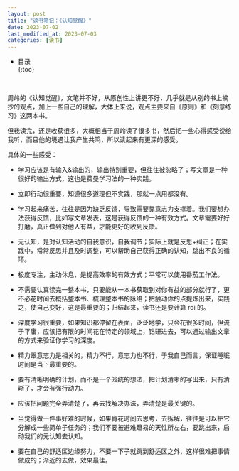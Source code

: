 ```yaml
---
layout: post
title: "读书笔记：《认知觉醒》"
date: 2023-07-02
last_modified_at: 2023-07-03
categories: [读书]
---
```


* 目录  
{:toc}
<br/>


周岭的《认知觉醒》，文笔并不好，从原创性上讲更不好，几乎就是从别的书上摘抄的观点，加上一些自己的理解，大体上来说，观点主要来自《原则》和《刻意练习》这两本书。    

但我读完，还是收获很多，大概相当于周岭读了很多书，然后把一些心得感受说给我听，而且他的境遇让我产生共鸣，所以读起来有更深的感受。    

具体的一些感受：    

* 学习应该是有输入&输出的，输出特别重要，但往往被忽略了；写文章是一种很好的输出方式，这也是费曼学习法的一种实践。    

* 立即行动很重要，知道很多道理但不实践，那就一点用都没有。
  
* 学习起来痛苦，往往是因为缺乏反馈，导致需要靠意志力支撑着。我们要想办法获得反馈，比如写文章发表，这是获得反馈的一种有效方式。文章需要好好打磨，真正做到对他人有益，才能更好的收到反馈。  
  
* 元认知，是对认知活动的自我意识，自我调节；实际上就是反思+纠正；在实践中，常常反思并且及时调整，可以帮助自己获得正确的认知，跳出不良的循环。
  
* 极度专注，主动休息，是提高效率的有效方式；平常可以使用番茄工作法。  

* 不需要认真读完一整本书，只要能从一本书获取到对你有益的部分就行了，更不必花时间去概括整本书、梳理整本书的脉络；把触动你的点提炼出来，实践之，使自己变好，这是最重要的；归结起来，读书还是要计算 roi 的。     

* 深度学习很重要，如果知识都停留在表面，泛泛地学，只会花很多时间，但流于平庸，应该把有限的时间花在特定的领域上，钻研进去，可以通过输出文章的方式来验证你学习的深度。  

* 精力跟意志力是相关的，精力不行，意志力也不行，于我自己而言，保证睡眠时间是当下最重要的。

* 要有清晰明确的计划，而不是一个笼统的想法，把计划清晰的写出来，只有清晰了，才会有强行动力。

* 应该把问题完全弄清楚了，再去找解决办法，弄清楚是最关键的。

* 当觉得做一件事好难的时候，如果肯花时间去思考，去拆解，往往是可以把它分解成一些简单子任务的；我们不要被避难趋易的天性所左右，要跳出来，启动我们的元认知去认知。

* 要在自己的舒适区边缘努力，不要一下子就跳到舒适区之外，这样很难把事情做成的；渐近的去做，效果最佳。
